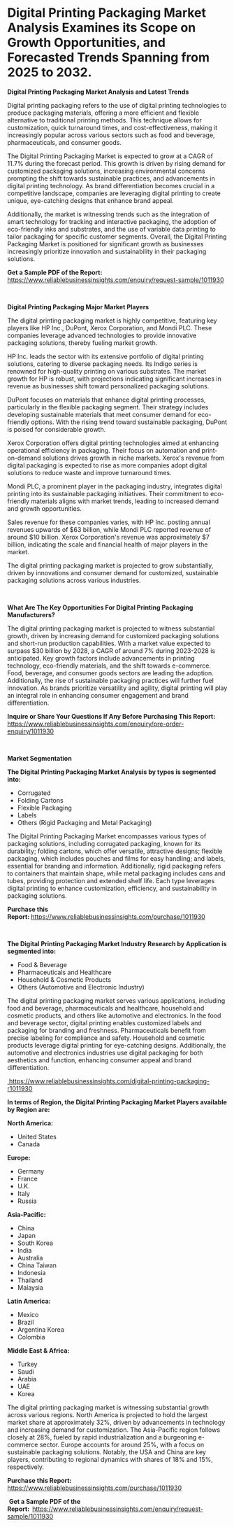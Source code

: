 <p><h1>Digital Printing Packaging Market Analysis Examines its Scope on Growth Opportunities, and Forecasted Trends Spanning from 2025 to 2032.</h1></p><p><strong>Digital Printing Packaging Market Analysis and Latest Trends</strong></p>
<p><p>Digital printing packaging refers to the use of digital printing technologies to produce packaging materials, offering a more efficient and flexible alternative to traditional printing methods. This technique allows for customization, quick turnaround times, and cost-effectiveness, making it increasingly popular across various sectors such as food and beverage, pharmaceuticals, and consumer goods.</p><p>The Digital Printing Packaging Market is expected to grow at a CAGR of 11.7% during the forecast period. This growth is driven by rising demand for customized packaging solutions, increasing environmental concerns prompting the shift towards sustainable practices, and advancements in digital printing technology. As brand differentiation becomes crucial in a competitive landscape, companies are leveraging digital printing to create unique, eye-catching designs that enhance brand appeal.</p><p>Additionally, the market is witnessing trends such as the integration of smart technology for tracking and interactive packaging, the adoption of eco-friendly inks and substrates, and the use of variable data printing to tailor packaging for specific customer segments. Overall, the Digital Printing Packaging Market is positioned for significant growth as businesses increasingly prioritize innovation and sustainability in their packaging solutions.</p></p>
<p><strong>Get a Sample PDF of the Report:&nbsp;</strong> <a href="https://www.reliablebusinessinsights.com/enquiry/request-sample/1011930?utm_campaign=2750&utm_medium=2&utm_source=Github&utm_content=ia&utm_term=17042025&utm_id=digital-printing-packaging">https://www.reliablebusinessinsights.com/enquiry/request-sample/1011930</a></p>
<p>&nbsp;</p>
<p><strong>Digital Printing Packaging Major Market Players</strong></p>
<p><p>The digital printing packaging market is highly competitive, featuring key players like HP Inc., DuPont, Xerox Corporation, and Mondi PLC. These companies leverage advanced technologies to provide innovative packaging solutions, thereby fueling market growth.</p><p>HP Inc. leads the sector with its extensive portfolio of digital printing solutions, catering to diverse packaging needs. Its Indigo series is renowned for high-quality printing on various substrates. The market growth for HP is robust, with projections indicating significant increases in revenue as businesses shift toward personalized packaging solutions.</p><p>DuPont focuses on materials that enhance digital printing processes, particularly in the flexible packaging segment. Their strategy includes developing sustainable materials that meet consumer demand for eco-friendly options. With the rising trend toward sustainable packaging, DuPont is poised for considerable growth.</p><p>Xerox Corporation offers digital printing technologies aimed at enhancing operational efficiency in packaging. Their focus on automation and print-on-demand solutions drives growth in niche markets. Xerox's revenue from digital packaging is expected to rise as more companies adopt digital solutions to reduce waste and improve turnaround times.</p><p>Mondi PLC, a prominent player in the packaging industry, integrates digital printing into its sustainable packaging initiatives. Their commitment to eco-friendly materials aligns with market trends, leading to increased demand and growth opportunities. </p><p>Sales revenue for these companies varies, with HP Inc. posting annual revenues upwards of $63 billion, while Mondi PLC reported revenue of around $10 billion. Xerox Corporation's revenue was approximately $7 billion, indicating the scale and financial health of major players in the market. </p><p>The digital printing packaging market is projected to grow substantially, driven by innovations and consumer demand for customized, sustainable packaging solutions across various industries.</p></p>
<p>&nbsp;</p>
<p><strong>What Are The Key Opportunities For Digital Printing Packaging Manufacturers?</strong></p>
<p><p>The digital printing packaging market is projected to witness substantial growth, driven by increasing demand for customized packaging solutions and short-run production capabilities. With a market value expected to surpass $30 billion by 2028, a CAGR of around 7% during 2023-2028 is anticipated. Key growth factors include advancements in printing technology, eco-friendly materials, and the shift towards e-commerce. Food, beverage, and consumer goods sectors are leading the adoption. Additionally, the rise of sustainable packaging practices will further fuel innovation. As brands prioritize versatility and agility, digital printing will play an integral role in enhancing consumer engagement and brand differentiation.</p></p>
<p><strong>Inquire or Share Your Questions If Any Before Purchasing This Report:</strong> <a href="https://www.reliablebusinessinsights.com/enquiry/pre-order-enquiry/1011930?utm_campaign=2750&utm_medium=2&utm_source=Github&utm_content=ia&utm_term=17042025&utm_id=digital-printing-packaging">https://www.reliablebusinessinsights.com/enquiry/pre-order-enquiry/1011930</a></p>
<p>&nbsp;</p>
<p><strong>Market Segmentation</strong></p>
<p><strong>The Digital Printing Packaging Market Analysis by types is segmented into:</strong></p>
<p><ul><li>Corrugated</li><li>Folding Cartons</li><li>Flexible Packaging</li><li>Labels</li><li>Others (Rigid Packaging and Metal Packaging)</li></ul></p>
<p><p>The Digital Printing Packaging Market encompasses various types of packaging solutions, including corrugated packaging, known for its durability; folding cartons, which offer versatile, attractive designs; flexible packaging, which includes pouches and films for easy handling; and labels, essential for branding and information. Additionally, rigid packaging refers to containers that maintain shape, while metal packaging includes cans and tubes, providing protection and extended shelf life. Each type leverages digital printing to enhance customization, efficiency, and sustainability in packaging solutions.</p></p>
<p><strong>Purchase this Report:&nbsp;</strong><a href="https://www.reliablebusinessinsights.com/purchase/1011930?utm_campaign=2750&utm_medium=2&utm_source=Github&utm_content=ia&utm_term=17042025&utm_id=digital-printing-packaging">https://www.reliablebusinessinsights.com/purchase/1011930</a></p>
<p>&nbsp;</p>
<p><strong>The Digital Printing Packaging Market Industry Research by Application is segmented into:</strong></p>
<p><ul><li>Food & Beverage</li><li>Pharmaceuticals and Healthcare</li><li>Household & Cosmetic Products</li><li>Others (Automotive and Electronic Industry)</li></ul></p>
<p><p>The digital printing packaging market serves various applications, including food and beverage, pharmaceuticals and healthcare, household and cosmetic products, and others like automotive and electronics. In the food and beverage sector, digital printing enables customized labels and packaging for branding and freshness. Pharmaceuticals benefit from precise labeling for compliance and safety. Household and cosmetic products leverage digital printing for eye-catching designs. Additionally, the automotive and electronics industries use digital packaging for both aesthetics and function, enhancing consumer appeal and brand differentiation.</p></p>
<p><a href="https://www.reliablebusinessinsights.com/digital-printing-packaging-r1011930?utm_campaign=2750&utm_medium=2&utm_source=Github&utm_content=ia&utm_term=17042025&utm_id=digital-printing-packaging">&nbsp;https://www.reliablebusinessinsights.com/digital-printing-packaging-r1011930</a></p>
<p><strong>In terms of Region, the Digital Printing Packaging Market Players available by Region are:</strong></p>
<p>
    <p> <strong> North America: </strong>
        <ul>
            <li>United States</li>
            <li>Canada</li>
        </ul>
        </p> 
    <p> <strong> Europe: </strong>
        <ul>
            <li>Germany</li>
            <li>France</li>
            <li>U.K.</li>
            <li>Italy</li>
            <li>Russia</li>
        </ul>
        </p> 
    <p> <strong> Asia-Pacific: </strong>
        <ul>
            <li>China</li>
            <li>Japan</li>
            <li>South Korea</li>
            <li>India</li>
            <li>Australia</li>
            <li>China Taiwan</li>
            <li>Indonesia</li>
            <li>Thailand</li>
            <li>Malaysia</li>
        </ul>
        </p> 
    <p> <strong> Latin America: </strong>
        <ul>
            <li>Mexico</li>
            <li>Brazil</li>
            <li>Argentina Korea</li>
            <li>Colombia</li>
        </ul>
        </p> 
    <p> <strong> Middle East & Africa: </strong>
        <ul>
            <li>Turkey</li>
            <li>Saudi</li>
            <li>Arabia</li>
            <li>UAE</li>
            <li>Korea</li>
        </ul>
    </p>
    </p>
<p><p>The digital printing packaging market is witnessing substantial growth across various regions. North America is projected to hold the largest market share at approximately 32%, driven by advancements in technology and increasing demand for customization. The Asia-Pacific region follows closely at 28%, fueled by rapid industrialization and a burgeoning e-commerce sector. Europe accounts for around 25%, with a focus on sustainable packaging solutions. Notably, the USA and China are key players, contributing to regional dynamics with shares of 18% and 15%, respectively.</p></p>
<p><strong>Purchase this Report: </strong><a href="https://www.reliablebusinessinsights.com/purchase/1011930?utm_campaign=2750&utm_medium=2&utm_source=Github&utm_content=ia&utm_term=17042025&utm_id=digital-printing-packaging">https://www.reliablebusinessinsights.com/purchase/1011930</a></p>
<p>&nbsp;<strong>Get a Sample PDF of the Report:&nbsp;&nbsp;</strong><a href="https://www.reliablebusinessinsights.com/enquiry/request-sample/1011930?utm_campaign=2750&utm_medium=2&utm_source=Github&utm_content=ia&utm_term=17042025&utm_id=digital-printing-packaging">https://www.reliablebusinessinsights.com/enquiry/request-sample/1011930</a></p>
<p><strong></strong></p>
<p><p></p><p></p><p></p></p>